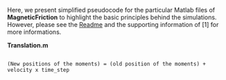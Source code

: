 Here, we present simplified pseudocode for the particular Matlab files of **MagneticFriction** to highlight the basic principles behind the simulations. However, please see the [Readme](../README.md) and the supporting information of [1] for more informations.

**Translation.m** 

```pseudo

(New positions of the moments) = (old position of the moments) + velocity x time_step

```
